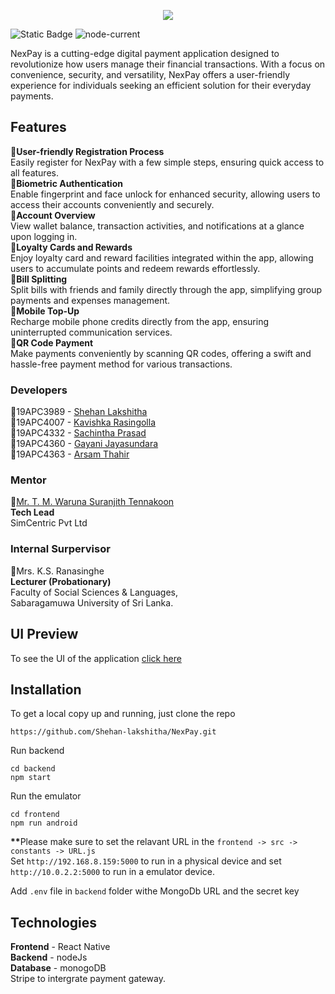 <p align=center>
   <img src=https://github.com/Shehan-lakshitha/NexPay/assets/90453471/78c24524-7135-48ef-bf6a-f1a8e9cc3579)>
</p> 

![Static Badge](https://img.shields.io/badge/ReactNative-purple?logo=react)
![node-current](https://img.shields.io/node/v/react-native)


NexPay is a cutting-edge digital payment application designed to revolutionize how users manage their financial transactions. With a focus on convenience, security, and versatility, NexPay offers a user-friendly experience for individuals seeking an efficient solution for their everyday payments.

## Features
💠<b>User-friendly Registration Process</b></br>
Easily register for NexPay with a few simple steps, ensuring quick access to all features.</br>
💠<b>Biometric Authentication</b></br>
Enable fingerprint and face unlock for enhanced security, allowing users to access their accounts conveniently and securely.</br>
💠<b>Account Overview</b></br>
View wallet balance, transaction activities, and notifications at a glance upon logging in.</br>
💠<b>Loyalty Cards and Rewards</b></br>
Enjoy loyalty card and reward facilities integrated within the app, allowing users to accumulate points and redeem rewards effortlessly.</br>
💠<b>Bill Splitting</b></br>
Split bills with friends and family directly through the app, simplifying group payments and expenses management.</br>
💠<b>Mobile Top-Up</b></br>
Recharge mobile phone credits directly from the app, ensuring uninterrupted communication services.</br>
💠<b>QR Code Payment</b></br>
Make payments conveniently by scanning QR codes, offering a swift and hassle-free payment method for various transactions.</br>

### Developers
💠19APC3989 - <a href='https://github.com/Shehan-lakshitha'>Shehan Lakshitha</a> </br>
💠19APC4007 - <a href='https://github.com/KavishkaThushal'>Kavishka Rasingolla</a></br>
💠19APC4332 - <a href='https://github.com/Sachintha-Prasad'>Sachintha Prasad</a></br>
💠19APC4360 - <a href='https://github.com/Gnilu'>Gayani Jayasundara</a></br>
💠19APC4363 - <a href='https://github.com/arsamthahir'>Arsam Thahir</a></br>

### Mentor
💠<a href='https://github.com/warunanc'>Mr. T. M. Waruna Suranjith Tennakoon</a></br>
<b>Tech Lead</b></br>
SimCentric Pvt Ltd

### Internal Surpervisor
💠Mrs. K.S. Ranasinghe </br>
<b>Lecturer (Probationary)</b></br>Faculty of Social Sciences & 
Languages,</br>Sabaragamuwa University of Sri Lanka.

## UI Preview
To see the UI of the application <a href='https://www.figma.com/file/5RyJToeVRXMqLljkrLIFbH/Nexpay?type=design&node-id=0%3A1&mode=design&t=KeTOYGIFTm5I7liP-1'>click here</a>

## Installation
To get a local copy up and running, just clone the repo
```
https://github.com/Shehan-lakshitha/NexPay.git
```
Run backend
```
cd backend
npm start
```
Run the emulator
```
cd frontend
npm run android
```
<b>**</b>Please make sure to set the relavant URL in the 
``
frontend -> src -> constants -> URL.js 
``
</br>
Set `http://192.168.8.159:5000` to run in a physical device and set `http://10.0.2.2:5000` to run in a emulator device.</br>

Add `.env` file in `backend` folder withe MongoDb URL and the secret key

## Technologies
<b>Frontend</b> - React Native</br>
<b>Backend</b> - nodeJs</br>
<b>Database</b> - monogoDB</br>
Stripe to intergrate payment gateway.</br>
